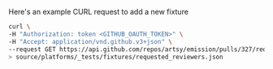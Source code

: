 Here's an example CURL request to add a new fixture

```sh
curl \
-H "Authorization: token <GITHUB_OAUTH_TOKEN>" \
-H "Accept: application/vnd.github.v3+json" \
--request GET https://api.github.com/repos/artsy/emission/pulls/327/requested_reviewers \
> source/platforms/_tests/fixtures/requested_reviewers.json
```
